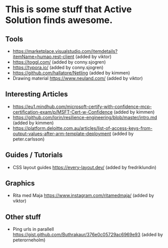 # This is some stuff that Active Solution finds awesome.

## Tools

- https://marketplace.visualstudio.com/itemdetails?itemName=humao.rest-client (added by viktor)
- https://toggl.com/ (added by conny.sjogren)
- https://typora.io/ (added by conny.sjogren)
- https://github.com/hallatore/Netling (added by kimmen)
- Drawing material https://www.neuland.com/ (added by viktor)

## Interesting Articles

- https://eu1.mindhub.com/microsoft-certify-with-confidence-mcp-certification-exam/p/MSFT-Cert-w-Confidence (added by kimmen)
- https://github.com/lorin/resilience-engineering/blob/master/intro.md (added by kimmen)
- https://platform.deloitte.com.au/articles/list-of-access-keys-from-output-values-after-arm-template-deployment (added by peter.carlsson)

## Guides / Tutorials

- CSS layout guides https://every-layout.dev/ (added by fredriklundin)

## Graphics

- Rita med Maja https://www.instagram.com/ritamedmaja/ (added by viktor)

## Other stuff

- Ping urls in parallell https://gist.github.com/Buthrakaur/376e0c05729ac6969e93 (added by peterorneholm)
